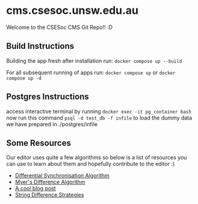 # cms.csesoc.unsw.edu.au

Welcome to the CSESoc CMS Git Repo!! :D 


## Build Instructions
Building the app fresh after installation
run:
`docker compose up --build`

For all subsequent running of apps
run:
`docker compose up`
or
`docker compose up -d`


## Postgres Instructions
access interactive terminal by running `docker exec -it pg_container bash`
now run this command `psql -d test_db -f infile` to load the dummy data we have prepared in ./postgres/infile



## Some Resources
Our editor uses quite a few algorithms so below is a list of resources you can use to learn about them and hopefully contribute to the editor :)
 - [Differential Synchronisation Algorithm](https://neil.fraser.name/writing/sync/eng047-fraser.pdf)
 - [Myer's Difference Algorithm](http://www.xmailserver.org/diff2.pdf)
 - [A cool blog post](https://blog.jcoglan.com/2017/02/12/the-myers-diff-algorithm-part-1/)
 - [String Difference Strategies](https://neil.fraser.name/writing/diff/)
